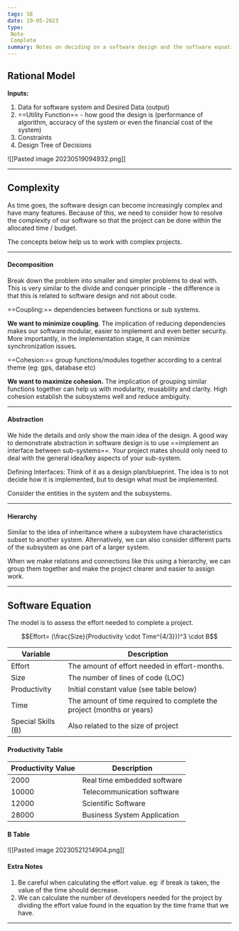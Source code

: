 ```yaml
---
tags: SE
date: 19-05-2023
type: 
 Note
 Complete
summary: Notes on deciding on a software design and the software equation
---
```


## Rational Model

**Inputs:**
1. Data for software system and Desired Data (output)
2. ==Utility Function== - how good the design is (performance of algorithm, accuracy of the system or even the financial cost of the system)
3. Constraints
4. Design Tree of Decisions

![[Pasted image 20230519094932.png]]


---

## Complexity

As time goes, the software design can become increasingly complex and have many features. Because of this, we need to consider how to resolve the complexity of our software so that the project can be done within the allocated time / budget.

The concepts below help us to work with complex projects.

---

#### Decomposition

Break down the problem into smaller and simpler problems to deal with. This is very similar to the divide and conquer principle - the difference is that this is related to software design and not about code.

==Coupling:== dependencies between functions or sub systems.

**We want to minimize coupling**. The implication of reducing dependencies makes our software modular, easier to implement and even better security. More importantly, in the implementation stage, it can minimize synchronization issues.

==Cohesion:== group functions/modules together according to a central theme (eg: gps, database etc)

**We want to maximize cohesion.** The implication of grouping similar functions together can help us with modularity, reusability and clarity. High cohesion establish the subsystems well and reduce ambiguity.

---

#### Abstraction

We hide the details and only show the main idea of the design. A good way to demonstrate abstraction in software design is to use ==implement an interface between sub-systems==. Your project mates should only need to deal with the general idea/key aspects of your sub-system.

Defining Interfaces:
Think of it as a design plan/blueprint. The idea is to not decide how it is implemented, but to design what must be implemented.

Consider the entities in the system and the subsystems.

---

#### Hierarchy

Similar to the idea of inheritance where a subsystem have characteristics subset to another system. Alternatively, we can also consider different parts of the subsystem as one part of a larger system.

When we make relations and connections like this using a hierarchy, we can group them together and make the project clearer and easier to assign work.

---

## Software Equation

The model is to assess the effort needed to complete a project.

$$Effort= (\frac{Size}{Productivity \cdot Time^{4/3}})^3 \cdot B$$

| Variable     | Description                                                           |
| ------------ | --------------------------------------------------------------------- |
| Effort       | The amount of effort needed in effort-months.                         |
| Size         | The number of lines of code (LOC)                                     |
| Productivity | Initial constant value (see table below)                              |
| Time         | The amount of time required to complete the project (months or years) |
| Special Skills (B)             | Also related to the size of project                                                                       |

#### Productivity Table
| Productivity Value | Description                 |
| ------------------ | --------------------------- |
| 2000               | Real time embedded software |
| 10000              | Telecommunication software  |
| 12000              | Scientific Software         |
| 28000                   | Business System Application                             |

#### B Table

![[Pasted image 20230521214904.png]]

#### Extra Notes
1. Be careful when calculating the effort value. eg: if break is taken, the value of the time should decrease.
2. We can calculate the number of developers needed for the project by dividing the effort value found in the equation by the time frame that we have.

---
